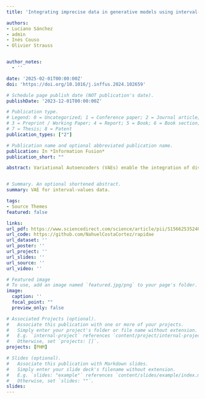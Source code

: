 ```yaml
---
title: 'Integrating imprecise data in generative models using interval-valued Variational Autoencoders'

authors:
- Luciano Sánchez
- admin
- Inés Couso
- Olivier Strauss


author_notes:
  - ''

date: '2025-02-01T00:00:00Z'
doi: 'https://doi.org/10.1016/j.inffus.2024.102659'

# Schedule page publish date (NOT publication's date).
publishDate: '2023-12-01T00:00:00Z'

# Publication type.
# Legend: 0 = Uncategorized; 1 = Conference paper; 2 = Journal article;
# 3 = Preprint / Working Paper; 4 = Report; 5 = Book; 6 = Book section;
# 7 = Thesis; 8 = Patent
publication_types: ["2"]

# Publication name and optional abbreviated publication name.
publication: In *Information Fusion*
publication_short: ""

abstract: Variational Autoencoders (VAEs) enable the integration of diverse data sources into a unified latent representation, facilitating the fusion of information from various inputs and the creation of disentangled representations that separate different factors of variation in the data. Traditional VAEs, however, are limited by assuming a single prior distribution for latent variables, which restricts their ability to handle epistemic uncertainty from imprecise measurements and incomplete data. This paper introduces the Interval-Valued Variational Autoencoder (iVAE), which employs a family of prior distributions and incorporates specialized neurons and redefined objective functions for handling interval-valued data. This architecture maintains computational efficiency while extending the model’s applicability to scenarios with pronounced epistemic uncertainty. The iVAE’s efficacy is demonstrated in managing two types of data - intrinsically interval-valued and noisy data preprocessed into interval formats. The first category is exemplified by a graphical analysis of questionnaires, while the second involves case studies focused on estimating the remaining useful life of aviation engines, where the iVAE outperforms traditional methods, thereby providing more accurate diagnostics and robust predictions.


# Summary. An optional shortened abstract.
summary: VAE for interval-values data.

tags:
- Source Themes
featured: false

links:
url_pdf: https://www.sciencedirect.com/science/article/pii/S1566253524004378
url_code: https://github.com/NahuelCostaCortez/rapidae
url_dataset: ''
url_poster: ''
url_project: ''
url_slides: ''
url_source: ''
url_video: ''

# Featured image
# To use, add an image named `featured.jpg/png` to your page's folder. 
image:
  caption: ''
  focal_point: ""
  preview_only: false

# Associated Projects (optional).
#   Associate this publication with one or more of your projects.
#   Simply enter your project's folder or file name without extension.
#   E.g. `internal-project` references `content/project/internal-project/index.md`.
#   Otherwise, set `projects: []`.
projects: [PHM]

# Slides (optional).
#   Associate this publication with Markdown slides.
#   Simply enter your slide deck's filename without extension.
#   E.g. `slides: "example"` references `content/slides/example/index.md`.
#   Otherwise, set `slides: ""`.
slides: 
---
```

